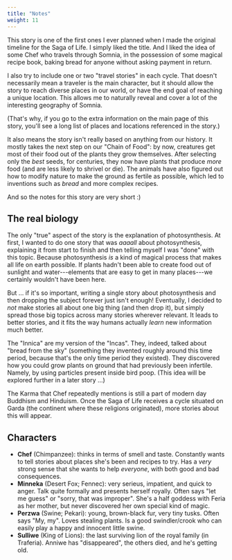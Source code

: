 ```yaml
---
title: "Notes"
weight: 11
---
```


This story is one of the first ones I ever planned when I made the original timeline for the Saga of Life. I simply liked the title. And I liked the idea of some Chef who travels through Somnia, in the possession of some magical recipe book, baking bread for anyone without asking payment in return.

I also try to include one or two "travel stories" in each cycle. That doesn't necessarily mean a traveler is the main character, but it should allow the story to reach diverse places in our world, or have the end goal of reaching a unique location. This allows me to naturally reveal and cover a lot of the interesting geography of Somnia.

(That's why, if you go to the extra information on the main page of this story, you'll see a long list of places and locations referenced in the story.)

It also means the story isn't really based on anything from our history. It mostly takes the next step on our "Chain of Food": by now, creatures get most of their food out of the plants they grow themselves. After selecting only the _best_ seeds, for centuries, they now have plants that produce _more_ food (and are less likely to shrivel or die). The animals have also figured out how to modify nature to make the ground as fertile as possible, which led to inventions such as _bread_ and more complex recipes.

And so the notes for this story are very short :)

## The real biology

The only "true" aspect of the story is the explanation of photosynthesis. At first, I wanted to do one story that was _aaaall_ about photosynthesis, explaining it from start to finish and then telling myself I was "done" with this topic. Because photosynthesis _is_ a kind of magical process that makes all life on earth possible. If plants hadn't been able to create food out of sunlight and water---elements that are easy to get in many places---we certainly wouldn't have been here.

But ... if it's so important, writing a single story about photosynthesis and then dropping the subject forever just isn't enough! Eventually, I decided to _not_ make stories all about one big thing (and then drop it), but simply spread those big topics across many stories wherever relevant. It leads to better stories, and it fits the way humans actually _learn_ new information much better.

The "Innica" are my version of the "Incas". They, indeed, talked about "bread from the sky" (something they invented roughly around this time period, because that's the only time period they existed). They discovered how you could grow plants on ground that had previously been infertile. Namely, by using particles present inside bird poop. (This idea will be explored further in a later story ...)

The Karma that Chef repeatedly mentions is still a part of modern day Buddhism and Hinduism. Once the Saga of Life receives a cycle situated on Garda (the continent where these religions originated), more stories about this will appear.

## Characters

* **Chef** (Chimpanzee): thinks in terms of smell and taste. Constantly wants to tell stories about places she's been and recipes to try. Has a _very_ strong sense that she wants to help _everyone_, with both good and bad consequences.
* **Minneka** (Desert Fox; Fennec): very serieus, impatient, and quick to anger. Talk quite formally and presents herself royally. Often says "let me guess" or "sorry, that was improper". She's a half goddess with Feria as her mother, but never discovered her own special kind of magic.
* **Perzwa** (Swine; Pekari): young, brown-black fur, very tiny tusks. Often says "My, my". Loves stealing plants. Is a good swindler/crook who can easily play a happy and innocent little swine.
* **Sulliwe** (King of Lions): the last surviving lion of the royal family (in Traferia). Anniwe has "disappeared", the others died, and he's getting old.